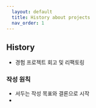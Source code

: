 ```yaml
---  
  layout: default  
  title: History about projects
  nav_order: 1  
---  
```


## History  
  - 경험 프로젝트 회고 및 리팩토링  

### 작성 원칙  
  - 서두는 작성 목표와 결론으로 시작    
  - 
